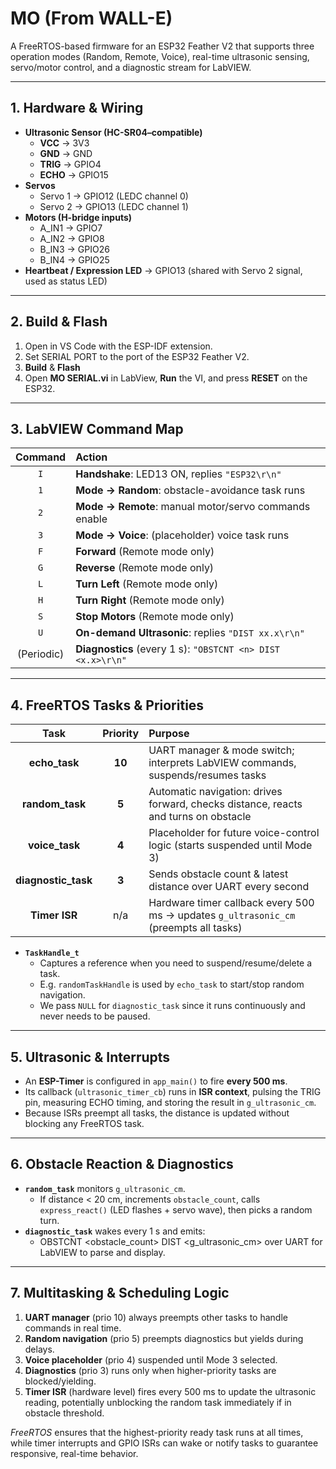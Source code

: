 # MO (From WALL-E)

A FreeRTOS-based firmware for an ESP32 Feather V2 that supports three operation modes (Random, Remote, Voice), real-time ultrasonic sensing, servo/motor control, and a diagnostic stream for LabVIEW.

---

## 1. Hardware & Wiring

- **Ultrasonic Sensor (HC-SR04–compatible)**
  - **VCC** → 3V3
  - **GND** → GND
  - **TRIG** → GPIO4
  - **ECHO** → GPIO15
- **Servos**
  - Servo 1 → GPIO12 (LEDC channel 0)
  - Servo 2 → GPIO13 (LEDC channel 1)
- **Motors (H-bridge inputs)**
  - A_IN1 → GPIO7
  - A_IN2 → GPIO8
  - B_IN3 → GPIO26
  - B_IN4 → GPIO25
- **Heartbeat / Expression LED** → GPIO13 (shared with Servo 2 signal, used as status LED)

---

## 2. Build & Flash

1. Open in VS Code with the ESP-IDF extension.  
2. Set SERIAL PORT to the port of the ESP32 Feather V2.  
3. **Build** & **Flash**
4. Open **MO SERIAL.vi** in LabView, **Run** the VI, and press **RESET** on the ESP32.

---

## 3. LabVIEW Command Map

| Command | Action                                                       |
|:-------:|:-------------------------------------------------------------|
| `I`     | **Handshake**: LED13 ON, replies `"ESP32\r\n"`               |
| `1`     | **Mode → Random**: obstacle-avoidance task runs               |
| `2`     | **Mode → Remote**: manual motor/servo commands enable         |
| `3`     | **Mode → Voice**: (placeholder) voice task runs               |
| `F`     | **Forward** (Remote mode only)                                |
| `G`     | **Reverse** (Remote mode only)                                |
| `L`     | **Turn Left** (Remote mode only)                              |
| `H`     | **Turn Right** (Remote mode only)                             |
| `S`     | **Stop Motors** (Remote mode only)                            |
| `U`     | **On-demand Ultrasonic**: replies `"DIST xx.x\r\n"`           |
| (Periodic) | **Diagnostics** (every 1 s): `"OBSTCNT <n> DIST <x.x>\r\n"` |

---

## 4. FreeRTOS Tasks & Priorities

| Task                | Priority | Purpose                                                                                  |
|:-------------------:|:--------:|:-----------------------------------------------------------------------------------------|
| **echo_task**       | **10**   | UART manager & mode switch; interprets LabVIEW commands, suspends/resumes tasks         |
| **random_task**     | **5**    | Automatic navigation: drives forward, checks distance, reacts and turns on obstacle      |
| **voice_task**      | **4**    | Placeholder for future voice-control logic (starts suspended until Mode 3)               |
| **diagnostic_task** | **3**    | Sends obstacle count & latest distance over UART every second                           |
| **Timer ISR**       | n/a      | Hardware timer callback every 500 ms → updates `g_ultrasonic_cm` (preempts all tasks)   |

- **`TaskHandle_t`**  
  - Captures a reference when you need to suspend/resume/delete a task.  
  - E.g. `randomTaskHandle` is used by `echo_task` to start/stop random navigation.  
  - We pass `NULL` for `diagnostic_task` since it runs continuously and never needs to be paused.

---

## 5. Ultrasonic & Interrupts

- An **ESP-Timer** is configured in `app_main()` to fire **every 500 ms**.  
- Its callback (`ultrasonic_timer_cb`) runs in **ISR context**, pulsing the TRIG pin, measuring ECHO timing, and storing the result in `g_ultrasonic_cm`.  
- Because ISRs preempt all tasks, the distance is updated without blocking any FreeRTOS task.

---

## 6. Obstacle Reaction & Diagnostics

- **`random_task`** monitors `g_ultrasonic_cm`.  
  - If distance < 20 cm, increments `obstacle_count`, calls `express_react()` (LED flashes + servo wave), then picks a random turn.  
- **`diagnostic_task`** wakes every 1 s and emits:
  - OBSTCNT <obstacle_count> DIST <g_ultrasonic_cm>
  over UART for LabVIEW to parse and display.

---

## 7. Multitasking & Scheduling Logic

1. **UART manager** (prio 10) always preempts other tasks to handle commands in real time.  
2. **Random navigation** (prio 5) preempts diagnostics but yields during delays.  
3. **Voice placeholder** (prio 4) suspended until Mode 3 selected.  
4. **Diagnostics** (prio 3) runs only when higher-priority tasks are blocked/yielding.  
5. **Timer ISR** (hardware level) fires every 500 ms to update the ultrasonic reading, potentially unblocking the random task immediately if in obstacle threshold.

_FreeRTOS_ ensures that the highest-priority ready task runs at all times, while timer interrupts and GPIO ISRs can wake or notify tasks to guarantee responsive, real-time behavior.